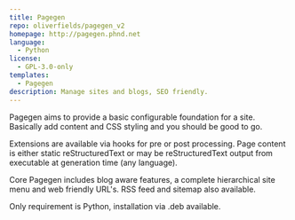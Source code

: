 ```yaml
---
title: Pagegen
repo: oliverfields/pagegen_v2
homepage: http://pagegen.phnd.net
language:
  - Python
license:
  - GPL-3.0-only
templates:
  - Pagegen
description: Manage sites and blogs, SEO friendly.
---
```


Pagegen aims to provide a basic configurable foundation for a site. Basically add content and CSS styling and you should be good to go.

Extensions are available via hooks for pre or post processing. Page content is either static reStructuredText or may be reStructuredText output from executable at generation time (any language).

Core Pagegen includes blog aware features, a complete hierarchical site menu and web friendly URL's. RSS feed and sitemap also available.

Only requirement is Python, installation via .deb available.
